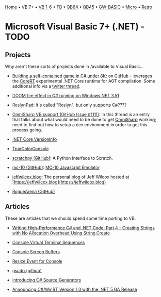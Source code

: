 [Home](https://gotbasic.com) • VB 7+ • [VB 1-6](vb6.md) • [FB](freebasic.md) • [QB64](qb64.md) • [QB45](qb.md) • [GW-BASIC](gw-basic.md) • [Micro](micro.md) • [Retro](retro.md)

# Microsoft Visual Basic 7+ (.NET) - TODO

## Projects

Why aren't these sorts of projects done in /available to Visual Basic...

- [Building a self-contained game in C# under 8K](https://medium.com/@MStrehovsky/building-a-self-contained-game-in-c-under-8-kilobytes-74c3cf60ea04): on [GitHub](https://github.com/MichalStrehovsky/SeeSharpSnake) - leverages the [CoreRT](https://github.com/dotnet/corert) experimental .NET Core runtime for AOT compilation.  Some additional info via a [twitter thread](https://twitter.com/MStrehovsky/status/1215331352352034818?ref_src=twsrc%5Etfw%7Ctwcamp%5Etweetembed%7Ctwterm%5E1215331352352034818%7Ctwgr%5E&ref_url=https%3A%2F%2Fcdn.embedly.com%2Fwidgets%2Fmedia.html%3Ftype%3Dtext2Fhtmlkey%3Da19fcc184b9711e1b4764040d3dc5c07schema%3Dtwitterurl%3Dhttps3A%2F%2Ftwitter.com%2FMStrehovsky%2Fstatus%2F1215331352352034818image%3D).
- [DOOM fire effect in C# running on Windows NET 3.51](https://medium.com/@MStrehovsky/doom-fire-effect-in-c-running-on-windows-nt-3-51-fad6ee839345)

- [RoslynPad](https://github.com/aelij/RoslynPad): It's called "Roslyn", but only supports C#????

- [OmniSharp VB support (GitHub Issue #1111)](https://github.com/OmniSharp/omnisharp-roslyn/issues/1111): In this thread is an entry that talks about what would need to be done to get [OmniSharp](https://github.com/OmniSharp/omnisharp-roslyn) working; need to find out how to setup a dev environment in order to get this process going.
- [.NET Core VersionInfo](https://github.com/richlander/testapps/blob/master/versioninfo/Program.cs)
- [TrueColorConsole](https://github.com/DualBrain/TrueColorConsole)
- [scratchpy (GitHub)](https://github.com/pilliq/scratchpy): A Python interface to Scratch.
- [mc-10 (GitHub)](https://github.com/gregdionne/mc-10): [MC-10 Javascript Emulator](http://mc-10.com) 
- [jeffwilcox.blog](https://github.com/jeffwilcox/jeffwilcox.blog): The personal blog of Jeff Wilcox hosted at [https://jeffwilcox.blog](https://jeffwilcox.blog)
- [RogueArena (GitHub)](https://github.com/Dessyreqt/RogueArena)

## Articles

These are articles that we should spend some time porting to VB.

- [Writing High-Performance C# and .NET Code: Part 4 - Creating Strings with No Allocation Overhead Using String.Create](https://www.stevejgordon.co.uk/creating-strings-with-no-allocation-overhead-using-string-create-csharp)

- [Console Virtual Terminal Sequences](https://docs.microsoft.com/en-us/windows/console/console-virtual-terminal-sequences#alternate-screen-buffer)
- [Console Screen Buffers](https://docs.microsoft.com/en-us/windows/console/console-screen-buffers)
- [Resize Event for Console](https://stackoverflow.com/questions/31467941/resize-event-for-console)
- [gsudo (github)](https://github.com/gerardog/gsudo)

- [Introducing C# Source Generators](https://devblogs.microsoft.com/dotnet/introducing-c-source-generators/)
- [Announcing C#/WinRT Version 1.0 with the .NET 5 GA Release](https://blogs.windows.com/windowsdeveloper/2020/11/10/announcing-c-winrt-version-1-0-with-the-net-5-ga-release/?WT.mc_id=WD-MVP-4025064&_lrsc=833a4442-7f77-4037-9166-03fa56c8e16b&utm_campaign=elevate&utm_source=twitter&utm_medium=social)